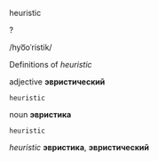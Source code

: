 heuristic

?

/hyo͞oˈristik/

Definitions of _heuristic_

adjective
**эвристический**

    heuristic

noun
**эвристика**

    heuristic

_heuristic_
**эвристика**, **эвристический**